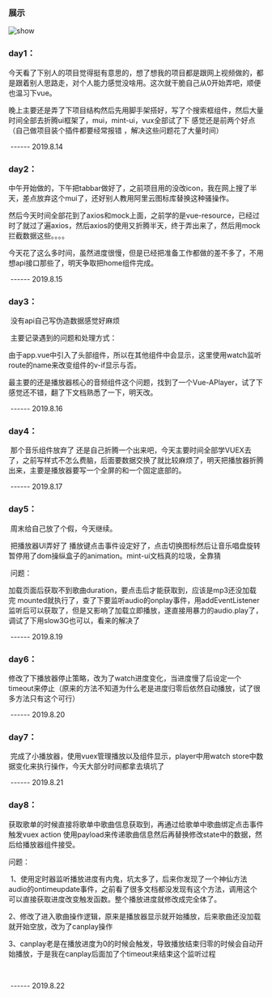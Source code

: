 
### 展示
<img src="https://github.com/guanyuqi/vue_neteasemusic_demo/tree/master/src/assets/demo.gif" alt="show" />



### day1：

​	今天看了下别人的项目觉得挺有意思的，想了想我的项目都是跟网上视频做的，都是跟着别人思路走，对个人能力感觉没啥用。这次就干脆自己从0开始弄吧，顺便也温习下vue。

​	晚上主要还是弄了下项目结构然后先用脚手架搭好，写了个搜索框组件，然后大量时间全部去折腾ui框架了，mui，mint-ui，vux全部试了下 感觉还是前两个好点（自己做项目装个插件都要经常报错 ，解决这些问题花了大量时间）

​								------ 2019.8.14

### day2：

​	中午开始做的，下午把tabbar做好了，之前项目用的没改icon，我在网上搜了半天，差点放弃这个mui了，还好别人教用阿里云图标库替换这种骚操作。

​	然后今天时间全部花到了axios和mock上面，之前学的是vue-resource，已经过时了就过了遍axios，然后axios的使用又折腾半天，终于弄出来了，然后用mock拦截数据这些。。。。

​	今天花了这么多时间，虽然进度很慢，但是已经把准备工作都做的差不多了，不用想api接口那些了，明天争取把home组件完成。

​								------ 2019.8.15

### day3：

​	没有api自己写伪造数据感觉好麻烦

​	主要记录遇到的问题和处理方式：

​	由于app.vue中引入了头部组件，所以在其他组件中会显示，这里使用watch监听route的name来改变组件的v-if显示与否。

​	最主要的还是播放器核心的音频组件这个问题，找到了一个Vue-APlayer，试了下感觉还不错，翻了下文档熟悉了一下，明天改。

​								------ 2019.8.16

### day4：

​	那个音乐组件放弃了 还是自己折腾一个出来吧，今天主要时间全部学VUEX去了，之前写样式不怎么费脑，后面要数据交换了就比较麻烦了，明天把播放器折腾出来，主要是播放器要写一个全屏的和一个固定底部的。

​								------ 2019.8.17

### day5：

​	周末给自己放了个假，今天继续。

​	把播放器UI弄好了 播放键点击事件设定好了，点击切换图标然后让音乐唱盘旋转暂停用了dom操纵盒子的animation。mint-ui文档真的垃圾，全靠猜

​	问题：

​		加载页面后获取不到歌曲duration，要点击后才能获取到，应该是mp3还没加载完 mounted就执行了，查了下要监听audio的onplay事件，用addEventListener监听后可以获取了，但是又影响了加载立即播放，遂直接用暴力的audio.play了，调试了下用slow3G也可以，看来的解决了

​								------ 2019.8.19



### day6：

​	修改了下播放器停止策略，改为了watch进度变化，当进度慢了后设定一个timeout来停止（原来的方法不知道为什么老是进度归零后依然自动播放，试了很多方法只有这个可行）

​								------ 2019.8.20

### day7：

​	完成了小播放器，使用vuex管理播放以及组件显示，player中用watch store中数据变化来执行操作，今天大部分时间都拿去填坑了

​								------ 2019.8.21



### day8：

​	获取歌单的时候直接将歌单中歌曲信息获取到，再通过给歌单中歌曲绑定点击事件触发vuex action 使用payload来传递歌曲信息然后再替换修改state中的数据，然后给播放器组件接受。



问题：

​	1、使用定时器监听播放进度有内鬼，坑太多了，后来你发现了一个神仙方法 audio的ontimeupdate事件，之前看了很多文档都没发现有这个方法，调用这个可以直接获取进度改变触发函数。整个播放进度就修改成完全体了。

​	2、修改了进入歌曲操作逻辑，原来是播放器显示就开始播放，后来歌曲还没加载就开始空放，改为了canplay操作

​	3、canplay老是在播放进度为0的时候会触发，导致播放结束归零的时候会自动开始播放，于是我在canplay后面加了个timeout来结束这个监听过程

​	

​								------ 2019.8.22
